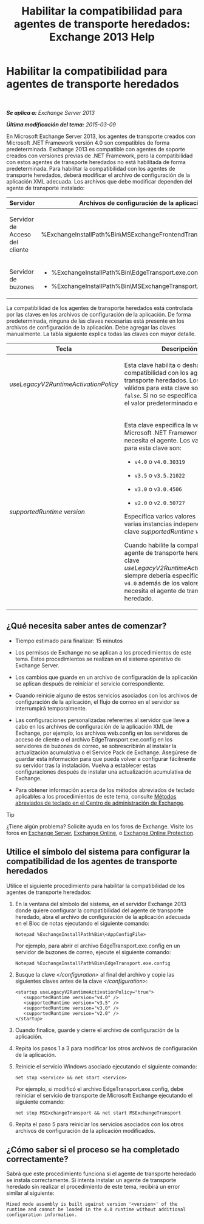 ﻿---
title: 'Habilitar la compatibilidad para agentes de transporte heredados: Exchange 2013 Help'
TOCTitle: Habilitar la compatibilidad para agentes de transporte heredados
ms:assetid: 00617e87-7199-406e-b4a3-94378f657f1f
ms:mtpsurl: https://technet.microsoft.com/es-es/library/JJ591524(v=EXCHG.150)
ms:contentKeyID: 49115999
ms.date: 04/23/2018
mtps_version: v=EXCHG.150
ms.translationtype: HT
---

# Habilitar la compatibilidad para agentes de transporte heredados

 

_**Se aplica a:** Exchange Server 2013_

_**Última modificación del tema:** 2015-03-09_

En Microsoft Exchange Server 2013, los agentes de transporte creados con Microsoft .NET Framework versión 4.0 son compatibles de forma predeterminada. Exchange 2013 es compatible con agentes de soporte creados con versiones previas de .NET Framework, pero la compatibilidad con estos agentes de transporte heredados no está habilitada de forma predeterminada. Para habilitar la compatibilidad con los agentes de transporte heredados, deberá modificar el archivo de configuración de la aplicación XML adecuada. Los archivos que debe modificar dependen del agente de transporte instalado:


<table>
<colgroup>
<col style="width: 33%" />
<col style="width: 33%" />
<col style="width: 33%" />
</colgroup>
<thead>
<tr class="header">
<th>Servidor</th>
<th>Archivos de configuración de la aplicación</th>
<th>Servicio de Microsoft Windows</th>
</tr>
</thead>
<tbody>
<tr class="odd">
<td><p>Servidor de Acceso del cliente</p></td>
<td><p>%ExchangeInstallPath%Bin\MSExchangeFrontendTransport.exe.config</p></td>
<td><p>Transporte front-end de Microsoft Exchange (MSExchangeFrontendTransport)</p></td>
</tr>
<tr class="even">
<td><p>Servidor de buzones</p></td>
<td><ul>
<li><p>%ExchangeInstallPath%Bin\EdgeTransport.exe.config</p></li>
<li><p>%ExchangeInstallPath%Bin\MSExchangeTransport.exe.config</p></li>
</ul></td>
<td><p>Transporte de Microsoft Exchange (MSExchangeTransport)</p></td>
</tr>
</tbody>
</table>


La compatibilidad de los agentes de transporte heredados está controlada por las claves en los archivos de configuración de la aplicación. De forma predeterminada, ninguna de las claves necesarias está presente en los archivos de configuración de la aplicación. Debe agregar las claves manualmente. La tabla siguiente explica todas las claves con mayor detalle.


<table>
<colgroup>
<col style="width: 50%" />
<col style="width: 50%" />
</colgroup>
<thead>
<tr class="header">
<th>Tecla</th>
<th>Descripción</th>
</tr>
</thead>
<tbody>
<tr class="odd">
<td><p><em>useLegacyV2RuntimeActivationPolicy</em></p></td>
<td><p>Esta clave habilita o deshabilita la compatibilidad con los agentes de transporte heredados. Los valores válidos para esta clave son <code>true</code> o <code>false</code>. Si no se especifica esta clave, el valor predeterminado es <code>false</code>.</p></td>
</tr>
<tr class="even">
<td><p><em>supportedRuntime version</em></p></td>
<td><p>Esta clave especifica la versión de Microsoft .NET Framework que necesita el agente. Los valores válidos para esta clave son:</p>
<ul>
<li><p><code>v4.0</code> o <code>v4.0.30319</code></p></li>
<li><p><code>v3.5</code> o <code>v3.5.21022</code></p></li>
<li><p><code>v3.0</code> o <code>v3.0.4506</code></p></li>
<li><p><code>v2.0</code> o <code>v2.0.50727</code></p></li>
</ul>
<p>Especifica varios valores usando varias instancias independientes de la clave <em>supportedRuntime version</em>.</p>
<p>Cuando habilite la compatibilidad del agente de transporte heredado con la clave <em>useLegacyV2RuntimeActivationPolicy</em>, siempre debería especificar el valor <code>v4.0</code> además de los valores que necesita el agente de transporte heredado.</p></td>
</tr>
</tbody>
</table>


## ¿Qué necesita saber antes de comenzar?

  - Tiempo estimado para finalizar: 15 minutos

  - Los permisos de Exchange no se aplican a los procedimientos de este tema. Estos procedimientos se realizan en el sistema operativo de Exchange Server.

  - Los cambios que guarde en un archivo de configuración de la aplicación se aplican después de reiniciar el servicio correspondiente.

  - Cuando reinicie alguno de estos servicios asociados con los archivos de configuración de la aplicación, el flujo de correo en el servidor se interrumpirá temporalmente.

  - Las configuraciones personalizadas referentes al servidor que lleve a cabo en los archivos de configuración de la aplicación XML de Exchange, por ejemplo, los archivos web.config en los servidores de acceso de cliente o el archivo EdgeTransport.exe.config en los servidores de buzones de correo, se sobrescribirán al instalar la actualización acumulativa o el Service Pack de Exchange. Asegúrese de guardar esta información para que pueda volver a configurar fácilmente su servidor tras la instalación. Vuelva a establecer estas configuraciones después de instalar una actualización acumulativa de Exchange.

  - Para obtener información acerca de los métodos abreviados de teclado aplicables a los procedimientos de este tema, consulte [Métodos abreviados de teclado en el Centro de administración de Exchange](keyboard-shortcuts-in-the-exchange-admin-center-exchange-online-protection-help.md).


> [!TIP]
> ¿Tiene algún problema? Solicite ayuda en los foros de Exchange. Visite los foros en <A href="https://go.microsoft.com/fwlink/p/?linkid=60612">Exchange Server</A>, <A href="https://go.microsoft.com/fwlink/p/?linkid=267542">Exchange Online</A>, o <A href="https://go.microsoft.com/fwlink/p/?linkid=285351">Exchange Online Protection</A>.



## Utilice el símbolo del sistema para configurar la compatibilidad de los agentes de transporte heredados

Utilice el siguiente procedimiento para habilitar la compatibilidad de los agentes de transporte heredados:

1.  En la ventana del símbolo del sistema, en el servidor Exchange 2013 donde quiere configurar la compatibilidad del agente de transporte heredado, abra el archivo de configuración de la aplicación adecuada en el Bloc de notas ejecutando el siguiente comando:
    
        Notepad %ExchangeInstallPath%Bin\<AppConfigFile>
    
    Por ejemplo, para abrir el archivo EdgeTransport.exe.config en un servidor de buzones de correo, ejecute el siguiente comando:
    
        Notepad %ExchangeInstallPath%Bin\EdgeTransport.exe.config

2.  Busque la clave *\</configuration\>* al final del archivo y copie las siguientes claves antes de la clave *\</configuration\>*:
    
        <startup useLegacyV2RuntimeActivationPolicy="true">
           <supportedRuntime version="v4.0" />
           <supportedRuntime version="v3.5" />
           <supportedRuntime version="v3.0" />
           <supportedRuntime version="v2.0" />
        </startup>

3.  Cuando finalice, guarde y cierre el archivo de configuración de la aplicación.

4.  Repita los pasos 1 a 3 para modificar los otros archivos de configuración de la aplicación.

5.  Reinicie el servicio Windows asociado ejecutando el siguiente comando:
    
        net stop <service> && net start <service>
    
    Por ejemplo, si modificó el archivo EdgeTransport.exe.config, debe reiniciar el servicio de transporte de Microsoft Exchange ejecutando el siguiente comando:
    
        net stop MSExchangeTransport && net start MSExchangeTransport

6.  Repita el paso 5 para reiniciar los servicios asociados con los otros archivos de configuración de la aplicación modificados.

## ¿Cómo saber si el proceso se ha completado correctamente?

Sabrá que este procedimiento funciona si el agente de transporte heredado se instala correctamente. Si intenta instalar un agente de transporte heredado sin realizar el procedimiento de este tema, recibirá un error similar al siguiente:

    Mixed mode assembly is built against version '<version>' of the runtime and cannot be loaded in the 4.0 runtime without additional configuration information.

